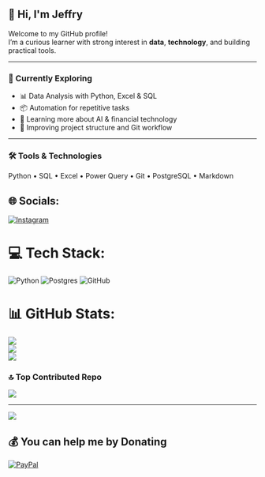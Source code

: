 ## 👋 Hi, I'm Jeffry

Welcome to my GitHub profile!  
I’m a curious learner with strong interest in **data**, **technology**, and building practical tools.

---

### 🌱 Currently Exploring
- 📊 Data Analysis with Python, Excel & SQL
- 📦 Automation for repetitive tasks
- 🧠 Learning more about AI & financial technology
- 📁 Improving project structure and Git workflow

---

### 🛠 Tools & Technologies
Python • SQL • Excel • Power Query • Git • PostgreSQL • Markdown


## 🌐 Socials:
[![Instagram](https://img.shields.io/badge/Instagram-%23E4405F.svg?logo=Instagram&logoColor=white)](https://instagram.com/Jeffrytannn) 

# 💻 Tech Stack:
![Python](https://img.shields.io/badge/python-3670A0?style=for-the-badge&logo=python&logoColor=ffdd54) ![Postgres](https://img.shields.io/badge/postgres-%23316192.svg?style=for-the-badge&logo=postgresql&logoColor=white) ![GitHub](https://img.shields.io/badge/github-%23121011.svg?style=for-the-badge&logo=github&logoColor=white)
# 📊 GitHub Stats:
![](https://github-readme-stats.vercel.app/api?username=JeffryTann&theme=dark&hide_border=false&include_all_commits=false&count_private=false)<br/>
![](https://nirzak-streak-stats.vercel.app/?user=JeffryTann&theme=dark&hide_border=false)<br/>
![](https://github-readme-stats.vercel.app/api/top-langs/?username=JeffryTann&theme=dark&hide_border=false&include_all_commits=false&count_private=false&layout=compact)

### 🔝 Top Contributed Repo
![](https://github-contributor-stats.vercel.app/api?username=JeffryTann&limit=5&theme=dark&combine_all_yearly_contributions=true)

---
[![](https://visitcount.itsvg.in/api?id=JeffryTann&icon=0&color=0)](https://visitcount.itsvg.in)

  ## 💰 You can help me by Donating
  [![PayPal](https://img.shields.io/badge/PayPal-00457C?style=for-the-badge&logo=paypal&logoColor=white)](https://paypal.me/Jeffrytann) 

  
<!-- Proudly created with GPRM ( https://gprm.itsvg.in ) -->
